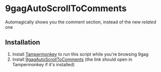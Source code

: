 # 9gagAutoScrollToComments
Automagically shows you the comment section, instead of the new *related* one

## Installation
1. Install [Tampermonkey](https://www.tampermonkey.net/) to run this script while you're browsing 9gag
2. Install [9gagAutoScrollToComments](https://github.com/LostViking09/9gagAutoScrollToComments/raw/main/9gagAutoScrollToComments.user.js) (the link should open in Tampermonkey if it's installed)

